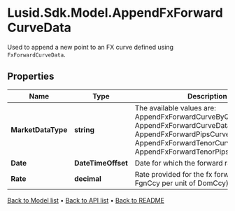 # Lusid.Sdk.Model.AppendFxForwardCurveData
Used to append a new point to an FX curve defined using `FxForwardCurveData`.

## Properties

Name | Type | Description | Notes
------------ | ------------- | ------------- | -------------
**MarketDataType** | **string** | The available values are: AppendFxForwardCurveByQuoteReference, AppendFxForwardCurveData, AppendFxForwardPipsCurveData, AppendFxForwardTenorCurveData, AppendFxForwardTenorPipsCurveData | 
**Date** | **DateTimeOffset** | Date for which the forward rate applies. | 
**Rate** | **decimal** | Rate provided for the fx forward (price in FgnCcy per unit of DomCcy). | 

[Back to Model list](../README.md#documentation-for-models) &#8226; [Back to API list](../README.md#documentation-for-api-endpoints) &#8226; [Back to README](../README.md)

